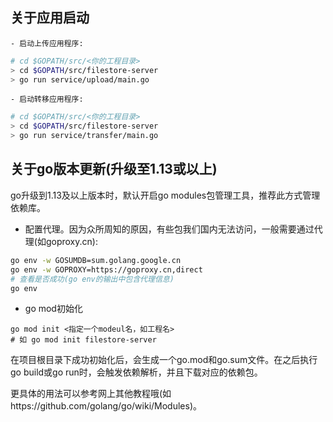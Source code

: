 ## 关于应用启动

    - 启动上传应用程序:
```bash
# cd $GOPATH/src/<你的工程目录>
> cd $GOPATH/src/filestore-server
> go run service/upload/main.go
```

    - 启动转移应用程序:
```bash
# cd $GOPATH/src/<你的工程目录>
> cd $GOPATH/src/filestore-server
> go run service/transfer/main.go
```

## 关于go版本更新(升级至1.13或以上)

go升级到1.13及以上版本时，默认开启go modules包管理工具，推荐此方式管理依赖库。

- 配置代理。因为众所周知的原因，有些包我们国内无法访问，一般需要通过代理(如goproxy.cn):

```bash
go env -w GOSUMDB=sum.golang.google.cn
go env -w GOPROXY=https://goproxy.cn,direct 
# 查看是否成功(go env的输出中包含代理信息)
go env
```

- go mod初始化

```
go mod init <指定一个modeul名，如工程名>
# 如 go mod init filestore-server
```

在项目根目录下成功初始化后，会生成一个go.mod和go.sum文件。在之后执行go build或go run时，会触发依赖解析，并且下载对应的依赖包。

更具体的用法可以参考网上其他教程哦(如https://github.com/golang/go/wiki/Modules)。